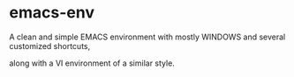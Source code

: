 # emacs-env

A clean and simple EMACS environment with mostly WINDOWS and several customized shortcuts,

along with a VI environment of a similar style.
